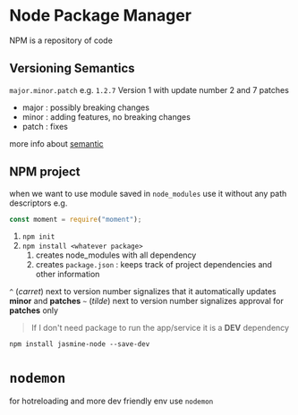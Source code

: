 # Node Package Manager 

NPM is a repository of code 

## Versioning Semantics 

`major.minor.patch` e.g. `1.2.7` Version 1 with update number 2 and 7 patches

* major : possibly breaking changes 
* minor : adding features, no breaking changes 
* patch : fixes  

more info about [semantic](!https://semver.org/)

## NPM project

when we want to use module saved in `node_modules` use it without any path descriptors 
e.g.

```js 
const moment = require("moment");
```

1. `npm init` 
2. `npm install <whatever package>`
   1. creates node_modules with all dependency 
   2. creates `package.json` : keeps track of project dependencies and other information

`^` (*carret*) next to version number signalizes that it automatically updates **minor** and **patches**
`~` (*tilde*) next to version number signalizes approval for **patches** only

> If I don't need package to run the app/service it is a **DEV** dependency 

`npm install jasmine-node --save-dev`


# `nodemon`

for hotreloading and more dev friendly env use `nodemon`


